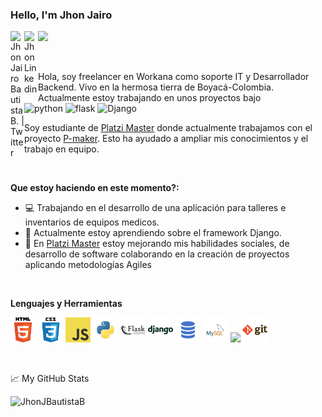### Hello, I'm Jhon Jairo
<a href="https://twitter.com/jhonjbautistab" target="_blank">
  <img align="left" alt="Jhon Jairo Bautista B. | Twitter" width="22px" src="https://cdn.jsdelivr.net/npm/simple-icons@v3/icons/twitter.svg" />
</a>
<a href="https://www.linkedin.com/in/jhonjbautistab/" target="_blank">
  <img align="left" alt="Jhon Linkedin" width="22px" src="https://cdn.jsdelivr.net/npm/simple-icons@v3/icons/linkedin.svg" />
</a>

![](https://visitor-badge.glitch.me/badge?page_id=JhonJBautistaB)

<br />

Hola, soy freelancer en Workana como soporte IT y Desarrollador Backend. Vivo en la hermosa tierra de Boyacá-Colombia. Actualmente estoy trabajando en unos proyectos bajo 
<br />
![python](https://img.shields.io/badge/3.8-Python-306998?style=for-the-badge&logo=python&logoColor=white)
![flask](https://img.shields.io/badge/1.1.2-Flask-FFD43B?style=for-the-badge&logo=Flask&logoColor=white)
![Django](https://img.shields.io/badge/3.1.4-Django-092E20?style=for-the-badge&logo=Django&logoColor=white)

Soy estudiante de [Platzi Master](https://platzi.com/blog/que-es-platzi-master/) donde actualmente trabajamos con el proyecto [P-maker](http://p-maker.vercel.app/). Esto ha ayudado a ampliar mis conocimientos y el trabajo en equipo.

<br />

**Que estoy haciendo en este momento?:**

- 💻 Trabajando en el desarrollo de una aplicación para talleres e inventarios de equipos medicos.
- 🌱 Actualmente estoy aprendiendo sobre el framework Django. 
- 📕 En [Platzi Master](https://platzi.com/blog/que-es-platzi-master/) estoy mejorando mis habilidades sociales, de desarrollo de software colaborando en la creación de proyectos aplicando metodologías Agiles

<br />

**Lenguajes y Herramientas**  

<code><img height="40" src="https://raw.githubusercontent.com/github/explore/80688e429a7d4ef2fca1e82350fe8e3517d3494d/topics/html/html.png"></code>
<code><img height="40" src="https://raw.githubusercontent.com/github/explore/80688e429a7d4ef2fca1e82350fe8e3517d3494d/topics/css/css.png"></code>
<code><img height="40" src="https://raw.githubusercontent.com/github/explore/80688e429a7d4ef2fca1e82350fe8e3517d3494d/topics/javascript/javascript.png"></code>
<code><img height="40" src="https://raw.githubusercontent.com/github/explore/80688e429a7d4ef2fca1e82350fe8e3517d3494d/topics/python/python.png"></code>
<code><img height="40" src="https://raw.githubusercontent.com/github/explore/80688e429a7d4ef2fca1e82350fe8e3517d3494d/topics/flask/flask.png"></code>
<code><img height="40" src="https://raw.githubusercontent.com/github/explore/80688e429a7d4ef2fca1e82350fe8e3517d3494d/topics/django/django.png"></code>
<code><img height="40" src="https://raw.githubusercontent.com/github/explore/80688e429a7d4ef2fca1e82350fe8e3517d3494d/topics/sql/sql.png"></code>
<code><img height="40" src="https://raw.githubusercontent.com/github/explore/80688e429a7d4ef2fca1e82350fe8e3517d3494d/topics/mysql/mysql.png"></code>
<code><img height="40" src="https://cdn.jsdelivr.net/npm/simple-icons@v3/icons/mongodb.svg"></code>
<code><img height="40" src="https://raw.githubusercontent.com/github/explore/80688e429a7d4ef2fca1e82350fe8e3517d3494d/topics/git/git.png"></code>

<br />

📈 My GitHub Stats

<p align="left"> <img src="https://github-readme-stats.vercel.app/api?username=jhonjbautistab&show_icons=true&theme=gotham" alt="JhonJBautistaB" />
